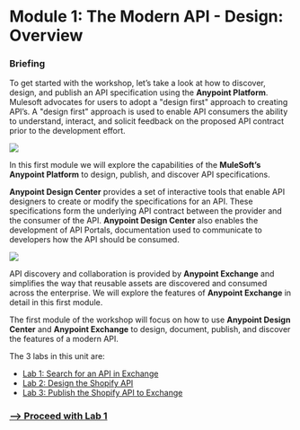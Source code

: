 # Module 1: The Modern API - Design: Overview

### Briefing

To get started with the workshop, let’s take a look at how to discover, design, and publish an API specification using the **Anypoint Platform**. Mulesoft advocates for users to adopt a "design first" approach to creating API’s. A "design first" approach is used to enable API consumers the ability to understand, interact, and solicit feedback on the proposed API contract prior to the development effort.

![](https://lh3.googleusercontent.com/mLdqFDj1eZvPgm2uSaXiA3X6RvybTrNExaLibBqWgxSZ_06ercA9xvmRbuZGoYIZQWY8I6LgeqrzhgBeFBrYgFfFO6F5RtqgXNljM4gc4HCbU0vwYig9KV41-0on-sT-vUj-aTDkH-gV)

In this first module we will explore the capabilities of the **MuleSoft’s Anypoint Platform** to design, publish, and discover API specifications.

**Anypoint Design Center** provides a set of interactive tools that enable API designers to create or modify the specifications for an API. These specifications form the underlying API contract between the provider and the consumer of the API. **Anypoint Design Center** also enables the development of API Portals, documentation used to communicate to developers how the API should be consumed.

![](https://lh5.googleusercontent.com/5uCuL-pEFcQgbL0LrUyTZBUgc8ukRXzXPMYwVGTn_nKCFAIECroJkJ5rAb0WPU_UbJMCCcmRpEFt0XQ5EhOuwvWed0-KkBQhTNQ6_l5A0fQHySdKVh9Lg5cJUqE47oLCgEdSx56g2FRP)

API discovery and collaboration is provided by **Anypoint Exchange** and simplifies the way that reusable assets are discovered and consumed across the enterprise. We will explore the features of **Anypoint Exchange** in detail in this first module.

The first module of the workshop will focus on how to use **Anypoint Design Center** and **Anypoint Exchange** to design, document, publish, and discover the features of a modern API.

The 3 labs in this unit are:

*   [Lab 1: Search for an API in Exchange](/module1-lab1.md)
*   [Lab 2: Design the Shopify API](module1-lab2.md)
*   [Lab 3: Publish the Shopify API to Exchange](module1-lab3.md)

### [\--> Proceed with Lab 1](module1-lab1)
